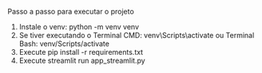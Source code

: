 Passo a passo para executar o projeto

1. Instale o venv: python -m venv venv
2. Se tiver executando o Terminal CMD: venv\Scripts\activate ou Terminal Bash: venv/Scripts/activate
3. Execute pip install -r requirements.txt
4. Execute streamlit run app_streamlit.py
